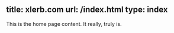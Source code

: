 title: xlerb.com
url: /index.html
type: index
---
This is the home page content.
It really, truly is.
